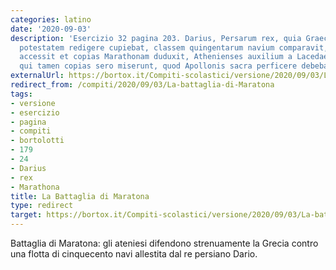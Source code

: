 ```yaml
---
categories: latino
date: '2020-09-03'
description: 'Esercizio 32 pagina 203. Darius, Persarum rex, quia Graeciam in suam
  potestatem redigere cupiebat, classem quingentarum navium comparavit, ad Atticam
  accessit et copias Marathonam duduxit, Athenienses auxilium a Lacedaemoniis petiverunt,
  qui tamen copias sero miserunt, quod Apollonis sacra perficere debebant. '
externalUrl: https://bortox.it/Compiti-scolastici/versione/2020/09/03/La-battaglia-di-Maratona.html
redirect_from: /compiti/2020/09/03/La-battaglia-di-Maratona
tags:
- versione
- esercizio
- pagina
- compiti
- bortolotti
- 179
- 24
- Darius
- rex
- Marathona
title: La Battaglia di Maratona
type: redirect
target: https://bortox.it/Compiti-scolastici/versione/2020/09/03/La-battaglia-di-Maratona.html
---
```


Battaglia di Maratona: gli ateniesi difendono strenuamente la Grecia contro una flotta di cinquecento navi allestita dal re persiano Dario. 